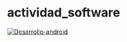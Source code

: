 # actividad_software

<a href="https://ibb.co/yF87DBRH"><img src="https://i.ibb.co/VYv5dpNf/Desarrollo-android.jpg" alt="Desarrollo-android" border="0"></a>
